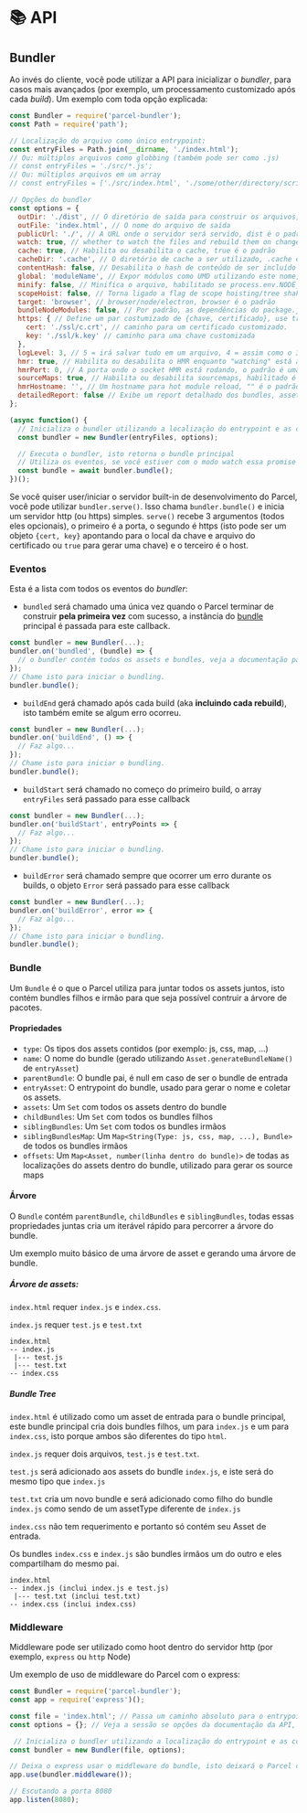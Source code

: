# 📚 API

## Bundler

Ao invés do cliente, você pode utilizar a API para inicializar o _bundler_, para casos mais avançados (por exemplo, um processamento customizado após cada _build_).
Um exemplo com toda opção explicada:

```Javascript
const Bundler = require('parcel-bundler');
const Path = require('path');

// Localização do arquivo como único entrypoint:
const entryFiles = Path.join(__dirname, './index.html');
// Ou: múltiplos arquivos como globbing (também pode ser como .js)
// const entryFiles = './src/*.js';
// Ou: múltiplos arquivos em um array
// const entryFiles = ['./src/index.html', './some/other/directory/scripts.js'];

// Opções do bundler
const options = {
  outDir: './dist', // O diretório de saída para construir os arquivos, dist é o padrão
  outFile: 'index.html', // O nome do arquivo de saída
  publicUrl: './', // A URL onde o servidor será servido, dist é o padrão
  watch: true, // whether to watch the files and rebuild them on change, defaults to process.env.NODE_ENV !== 'production'
  cache: true, // Habilita ou desabilita o cache, true é o padrão
  cacheDir: '.cache', // O diretório de cache a ser utilizado, .cache é o padrão
  contentHash: false, // Desabilita o hash de conteúdo de ser incluído no nome do arquivo
  global: 'moduleName', // Expor módulos como UMD utilizando este nome, desativado por padrão
  minify: false, // Minifica o arquivo, habilitado se process.env.NODE_ENV === 'production'
  scopeHoist: false, // Torna ligado a flag de scope hoisting/tree shaking experimental, para pequenas builds de produção
  target: 'browser', // browser/node/electron, browser é o padrão
  bundleNodeModules: false, // Por padrão, as dependências do package.json não são incluídas ao usar a opção 'node' ou 'electron' na opção 'target' acima. Defina como true para adicioná-los ao bundle, false é o padrão
  https: { // Define um par costumizado de {chave, certificado}, use true para gerar um ou false para utilizar http.
    cert: './ssl/c.crt', // caminho para um certificado customizado.
    key: './ssl/k.key' // caminho para uma chave customizada
  },
  logLevel: 3, // 5 = irá salvar tudo em um arquivo, 4 = assim como o 3 mas com timestamp e adicionalmente irá logar as requisições http realizadas para o servidor, 3 = irá loggar tudo, 2 = irá loggar avisos e erros, 1 = irá loggar erros
  hmr: true, // Habilita ou desabilita o HMR enquanto "watching" está ativo
  hmrPort: 0, // A porta onde o socket HMR está rodando, o padrão é uma porta livre aleatória (0 no node.js resolve para uma porta livre)
  sourceMaps: true, // Habilita ou desabilita sourcemaps, habilitado é o padrão (builds minificadas atualmente sempre criam sourcemaps)
  hmrHostname: '', // Um hostname para hot module reload, "" é o padrão
  detailedReport: false // Exibe um report detalhado dos bundles, assets, tamanho de arquivos e tempos, false é o padrão, os reports são exibidos somente se o watch estiver desabilidado
};

(async function() {
  // Inicializa o bundler utilizando a localização do entrypoint e as configurações especificadas.
  const bundler = new Bundler(entryFiles, options);

  // Executa o bundler, isto retorna o bundle principal
  // Utiliza os eventos, se você estiver com o modo watch essa promise será disparada uma única vez e não a cada rebuild
  const bundle = await bundler.bundle();
})();
```

Se você quiser user/iniciar o servidor built-in de desenvolvimento do Parcel, você pode utilizar `bundler.serve()`. Isso chama `bundler.bundle()` e inicia um servidor http (ou https) simples. `serve()` recebe 3 argumentos (todos eles opcionais), o primeiro é a porta, o segundo é https (isto pode ser um objeto `{cert, key}` apontando para o local da chave e arquivo do certificado ou `true` para gerar uma chave) e o terceiro é o host.

### Eventos

Esta é a lista com todos os eventos do _bundler_:

- `bundled` será chamado uma única vez quando o Parcel terminar de construir **pela primeira vez** com sucesso, a instância do [bundle](#bundle) principal é passada para este callback.

```Javascript
const bundler = new Bundler(...);
bundler.on('bundled', (bundle) => {
  // o bundler contém todos os assets e bundles, veja a documentação para mais detalhes.
});
// Chame isto para iniciar o bundling.
bundler.bundle();
```

- `buildEnd` gerá chamado após cada build (aka **incluindo cada rebuild**), isto também emite se algum erro ocorreu.

```Javascript
const bundler = new Bundler(...);
bundler.on('buildEnd', () => {
  // Faz algo...
});
// Chame isto para iniciar o bundling.
bundler.bundle();
```

- `buildStart` será chamado no começo do primeiro build, o array `entryFiles` será passado para esse callback

```Javascript
const bundler = new Bundler(...);
bundler.on('buildStart', entryPoints => {
  // Faz algo...
});
// Chame isto para iniciar o bundling.
bundler.bundle();
```

- `buildError` será chamado sempre que ocorrer um erro durante os builds, o objeto `Error` será passado para esse callback

```Javascript
const bundler = new Bundler(...);
bundler.on('buildError', error => {
  // Faz algo...
});
// Chame isto para iniciar o bundling.
bundler.bundle();
```

### Bundle

Um `Bundle` é o que o Parcel utiliza para juntar todos os assets juntos, isto contém bundles filhos e irmão para que seja possível contruir a árvore de pacotes.

#### Propriedades

- `type`: Os tipos dos assets contidos (por exemplo: js, css, map, ...)
- `name`: O nome do bundle (gerado utilizando `Asset.generateBundleName()` de `entryAsset`)
- `parentBundle`: O bundle pai, é null em caso de ser o bundle de entrada
- `entryAsset`: O entrypoint do bundle, usado para gerar o nome e coletar os assets.
- `assets`: Um `Set` com todos os assets dentro do bundle
- `childBundles`: Um `Set` com todos os bundles filhos
- `siblingBundles`: Um `Set` com todos os bundles irmãos
- `siblingBundlesMap`: Um `Map<String(Type: js, css, map, ...), Bundle>` de todos os bundles irmãos
- `offsets`: Um `Map<Asset, number(linha dentro do bundle)>` de todas as localizações do assets dentro do bundle, utilizado para gerar os source maps

#### Árvore

O `Bundle` contém `parentBundle`, `childBundles` e `siblingBundles`, todas essas propriedades juntas cria um iterável rápido para percorrer a árvore do bundle.

Um exemplo muito básico de uma árvore de asset e gerando uma árvore de bundle.

##### Árvore de assets:

`index.html` requer `index.js` e `index.css`.

`index.js` requer `test.js` e `test.txt`

```Text
index.html
-- index.js
 |--- test.js
 |--- test.txt
-- index.css
```

##### Bundle Tree

`index.html` é utilizado como um asset de entrada para o bundle principal, este bundle principal cria dois bundles filhos, um para `index.js` e um para `index.css`, isto porque ambos são diferentes do tipo `html`.

`index.js` requer dois arquivos, `test.js` e `test.txt`.

`test.js` será adicionado aos assets do bundle `index.js`, e iste será do mesmo tipo que `index.js`

`test.txt` cria um novo bundle e será adicionado como filho do bundle `index.js` como sendo de um assetType diferente de `index.js`

`index.css` não tem requerimento e portanto só contém seu Asset de entrada.

Os bundles `index.css` e `index.js` são bundles irmãos um do outro e eles compartilham do mesmo pai.

```Text
index.html
-- index.js (inclui index.js e test.js)
 |--- test.txt (inclui test.txt)
-- index.css (inclui index.css)
```

### Middleware

Middleware pode ser utilizado como hoot dentro do servidor http (por exemplo, `express` ou `http` Node)

Um exemplo de uso de middleware do Parcel com o express:

```Javascript
const Bundler = require('parcel-bundler');
const app = require('express')();

const file = 'index.html'; // Passa um caminho absoluto para o entrypoint aqui
const options = {}; // Veja a sessão se opções da documentação da API, para as possibilidades.

 // Inicializa o bundler utilizando a localização do entrypoint e as configurações especificadas.
const bundler = new Bundler(file, options);

// Deixa o express usar o middleware do bundle, isto deixará o Parcel controlar cada requisição feita ao servidor do express
app.use(bundler.middleware());

// Escutando a porta 8080
app.listen(8080);
```

